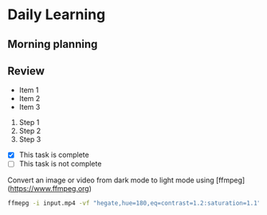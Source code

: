 # Daily Learning
## Morning planning 
## Review 
- Item 1
- Item 2
- Item 3
1. Step 1
2. Step 2
3. Step 3
- [x] This task is complete
- [ ] This task is not complete

Convert an image or video from dark mode to light mode using [ffmpeg] (https://www.ffmpeg.org)
```bash
ffmepg -i input.mp4 -vf "hegate,hue=180,eq=contrast=1.2:saturation=1.1" output.mp4
